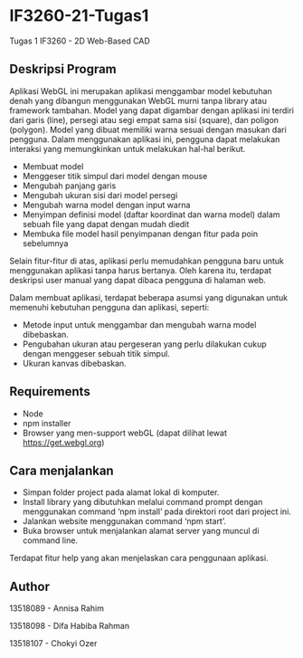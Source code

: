 # IF3260-21-Tugas1
Tugas 1 IF3260 - 2D Web-Based CAD

## Deskripsi Program
Aplikasi WebGL ini merupakan aplikasi menggambar model kebutuhan denah yang dibangun menggunakan WebGL murni tanpa library atau framework tambahan. Model yang dapat digambar dengan aplikasi ini terdiri dari garis (line), persegi atau segi empat sama sisi (square), dan poligon (polygon). Model yang dibuat memiliki warna sesuai dengan masukan dari pengguna. Dalam menggunakan aplikasi ini, pengguna dapat melakukan interaksi yang memungkinkan untuk melakukan hal-hal berikut.

- Membuat model
- Menggeser titik simpul dari model dengan mouse
- Mengubah panjang garis
- Mengubah ukuran sisi dari model persegi
- Mengubah warna model dengan input warna
- Menyimpan definisi model (daftar koordinat dan warna model) dalam sebuah file yang dapat dengan mudah diedit
- Membuka file model hasil penyimpanan dengan fitur pada poin sebelumnya

Selain fitur-fitur di atas, aplikasi perlu memudahkan pengguna baru untuk menggunakan aplikasi tanpa harus bertanya. Oleh karena itu, terdapat deskripsi user manual yang dapat dibaca pengguna di halaman web.

Dalam membuat aplikasi, terdapat beberapa asumsi yang digunakan untuk memenuhi kebutuhan pengguna dan aplikasi, seperti:
- Metode input untuk menggambar dan mengubah warna model dibebaskan.
- Pengubahan ukuran atau pergeseran yang perlu dilakukan cukup dengan menggeser sebuah titik simpul.
- Ukuran kanvas dibebaskan.


## Requirements
- Node
- npm installer
- Browser yang men-support webGL (dapat dilihat lewat https://get.webgl.org)

## Cara menjalankan
- Simpan folder project pada alamat lokal di komputer.
- Install library yang dibutuhkan melalui command prompt dengan menggunakan command ‘npm install’ pada direktori root dari project ini.
- Jalankan website menggunakan command ‘npm start’.
- Buka browser untuk menjalankan alamat server yang muncul di command line.

Terdapat fitur help yang akan menjelaskan cara penggunaan aplikasi.

## Author
13518089 - Annisa Rahim

13518098 - Difa Habiba Rahman

13518107 - Chokyi Ozer
